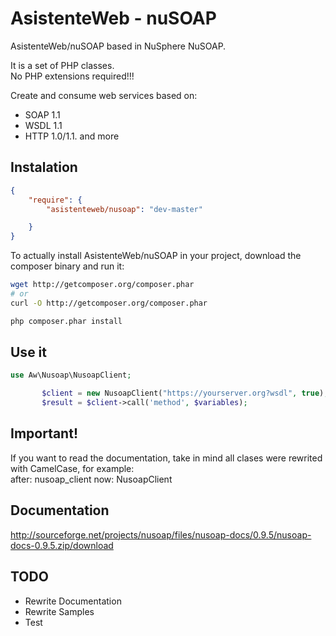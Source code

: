 AsistenteWeb - nuSOAP
=====================

AsistenteWeb/nuSOAP based in NuSphere NuSOAP.

It is a set of PHP classes.  
No PHP extensions required!!!

Create and consume web services based on:
- SOAP 1.1
- WSDL 1.1 
- HTTP 1.0/1.1. and more

Instalation
-----------
``` json
{
    "require": {
        "asistenteweb/nusoap": "dev-master"    

    }
}
```
To actually install AsistenteWeb/nuSOAP  in your project, download the composer binary and run it:

``` bash
wget http://getcomposer.org/composer.phar
# or
curl -O http://getcomposer.org/composer.phar

php composer.phar install
```

Use it
------
``` php
use Aw\Nusoap\NusoapClient;

       $client = new NusoapClient("https://yourserver.org?wsdl", true);
       $result = $client->call('method', $variables);
``` 


Important!
----------
If you want to read the documentation, take in mind all clases were rewrited with CamelCase, for example:  
after: nusoap_client
now: NusoapClient
 

Documentation
--------------
http://sourceforge.net/projects/nusoap/files/nusoap-docs/0.9.5/nusoap-docs-0.9.5.zip/download

TODO
----
- Rewrite Documentation
- Rewrite Samples
- Test